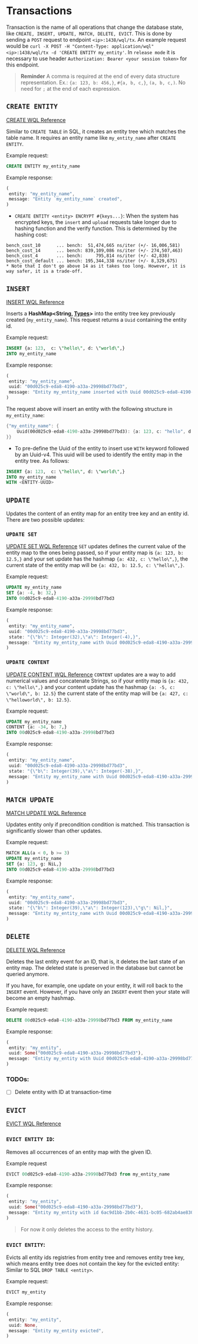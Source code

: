 # Transactions

Transaction is the name of all operations that change the database state, like `CREATE, INSERT, UPDATE, MATCH, DELETE, EVICT`. This is done by sending a `POST` request to endpoint `<ip>:1438/wql/tx`. An example request would be `curl -X POST -H "Content-Type: application/wql" <ip>:1438/wql/tx -d 'CREATE ENTITY my_entity'`. In `release mode` it is necessary to use header `Authorization: Bearer <your session token>` for this endpoint.

> **Reminder**
> A comma is required at the end of every data structure representation.
> Ex.: `{a: 123, b: 456,}`, `#{a, b, c,}`, `(a, b, c,)`. 
> No need for `;` at the end of each expression.

## `CREATE ENTITY`
[CREATE WQL Reference](./sec-4-wql.md#create)

Similar to `CREATE TABLE` in SQL, it creates an entity tree which matches the table name. It requires an entity name like `my_entity_name` after `CREATE ENTITY`. 

Example request: 
```sql
CREATE ENTITY my_entity_name
``` 

Example response:
```rust
(
 entity: "my_entity_name",
 message: "Entity `my_entity_name` created",
)
```

* `CREATE ENTITY <entity> ENCRYPT #{keys...}`: When the system has encrypted keys, the `insert` and `upload` requests take longer due to hashing function and the verify function. This is determined by the hashing cost:
```
bench_cost_10      ... bench:  51,474,665 ns/iter (+/- 16,006,581)
bench_cost_14      ... bench: 839,109,086 ns/iter (+/- 274,507,463)
bench_cost_4       ... bench:     795,814 ns/iter (+/- 42,838)
bench_cost_default ... bench: 195,344,338 ns/iter (+/- 8,329,675)
* Note that I don't go above 14 as it takes too long. However, it is way safer, it is a trade-off. 
```

## `INSERT`
[INSERT WQL Reference](./sec-4-wql.md#insert)

Inserts a **HashMap<String, [Types](./sec-4-wql.md#entity-map-value-types)>**  into the entity tree key previously created (`my_entity_name`). This request returns a `Uuid` containing the entity id. 

Example request: 
```sql
INSERT {a: 123,  c: \"hello\", d: \"world\",} 
INTO my_entity_name
``` 

Example response:
```rust
(
 entity: "my_entity_name",
 uuid: "00d025c9-eda8-4190-a33a-29998bd77bd3",
 message: "Entity my_entity_name inserted with Uuid 00d025c9-eda8-4190-a33a-29998bd77bd3",
)
```

The request above will insert an entity with the following structure in `my_entity_name`:

```rust
{"my_entity_name": {
    Uuid(00d025c9-eda8-4190-a33a-29998bd77bd3): {a: 123, c: "hello", d: "world",},
}}
```

* To pre-define the Uuid of the entity to insert use `WITH` keyword followed by an Uuid-v4. This uuid will be used to identify the entity map in the entity tree. As follows:
```sql
INSERT {a: 123,  c: \"hello\", d: \"world\",} 
INTO my_entity_name
WITH <ENTITY-UUID>
```

## `UPDATE`
Updates the content of an entity map for an entity tree key and an entity id. There are two possible updates:

### `UPDATE SET`
[UPDATE SET WQL Reference](./sec-4-wql.md#update-set)
`SET` updates defines the current value of the entity map to the ones being passed, so if your entity map is `{a: 123, b: 12.5,}` and your set update has the hashmap `{a: 432, c: \"hello\",}`, the current state of the entity map will be `{a: 432, b: 12.5, c: \"hello\",}`. 

Example request:  
```sql
UPDATE my_entity_name 
SET {a: -4, b: 32,} 
INTO 00d025c9-eda8-4190-a33a-29998bd77bd3
```

Example response:
```rust
(
 entity: "my_entity_name",
 uuid: "00d025c9-eda8-4190-a33a-29998bd77bd3",
 state: "{\"b\": Integer(32),\"a\": Integer(-4),}",
 message: "Entity my_entity_name with Uuid 00d025c9-eda8-4190-a33a-29998bd77bd3 updated",
)
```

### `UPDATE CONTENT`
[UPDATE CONTENT WQL Reference](./sec-4-wql.md#update-content)
`CONTENT` updates are a way to add numerical values and concatenate Strings, so if your entity map is `{a: 432, c: \"hello\",}` and your content update has the hashmap `{a: -5, c: \"world\", b: 12.5}` the current state of the entity map will be `{a: 427, c: \"helloworld\", b: 12.5}`. 

Example request:
```sql
UPDATE my_entity_name 
CONTENT {a: -34, b: 7,} 
INTO 00d025c9-eda8-4190-a33a-29998bd77bd3
```

Example response:
```rust
(
 entity: "my_entity_name",
 uuid: "00d025c9-eda8-4190-a33a-29998bd77bd3",
 state: "{\"b\": Integer(39),\"a\": Integer(-38),}",
 message: "Entity my_entity_name with Uuid 00d025c9-eda8-4190-a33a-29998bd77bd3 updated",
)
```

## `MATCH UPDATE`
[MATCH UPDATE WQL Reference](./sec-4-wql.md#match-update)

Updates entity only if precondition condition is matched. This transaction is significantly slower than other updates.

Example request:
```sql
MATCH ALL(a < 0, b >= 3) 
UPDATE my_entity_name 
SET {a: 123, g: NiL,} 
INTO 00d025c9-eda8-4190-a33a-29998bd77bd3
```

Example response:
```rust
(
 entity: "my_entity_name",
 uuid: "00d025c9-eda8-4190-a33a-29998bd77bd3",
 state: "{\"b\": Integer(39),\"a\": Integer(123),\"g\": Nil,}",
 message: "Entity my_entity_name with Uuid 00d025c9-eda8-4190-a33a-29998bd77bd3 updated",
)
```

## `DELETE`
[DELETE WQL Reference](./sec-4-wql.md#delete)

Deletes the last entity event for an ID, that is, it deletes the last state of an entity map. The deleted state is preserved in the database but cannot be queried anymore.

If you have, for example, one update on your entity, it will roll back to the `INSERT` event. 
However, if you have only an `INSERT` event then your state will become an empty hashmap. 

Example request: 
```sql
DELETE 00d025c9-eda8-4190-a33a-29998bd77bd3 FROM my_entity_name
```
  
Example response:
```rust
(
 entity: "my_entity",
 uuid: Some("00d025c9-eda8-4190-a33a-29998bd77bd3"),
 message: "Entity my_entity with Uuid 00d025c9-eda8-4190-a33a-29998bd77bd3 deleted",
)
```

### TODOs:
- [ ] Delete entity with ID at transaction-time

## `EVICT`
[EVICT WQL Reference](./sec-4-wql.md#evict)

### `EVICT ENTITY ID`:
Removes all occurrences of an entity map with the given ID. 

Example request 
```sql
EVICT 00d025c9-eda8-4190-a33a-29998bd77bd3 from my_entity_name
``` 

Example response:
```rust
(
 entity: "my_entity",
 uuid: Some("00d025c9-eda8-4190-a33a-29998bd77bd3"),
 message: "Entity my_entity with id 6ac9d1bb-2b0c-4631-bc05-682ab4ae8306 evicted",
)
```

> For now it only deletes the access to the entity history.

### `EVICT ENTITY`:
Evicts all entity ids registries from entity tree and removes entity tree key, which means entity tree does not contain the key for the evicted entity: Similar to SQL `DROP TABLE <entity>`. 

Example request: 
```sql
EVICT my_entity
```

Example response:
```rust
(
 entity: "my_entity",
 uuid: None,
 message: "Entity my_entity evicted",
)
```
